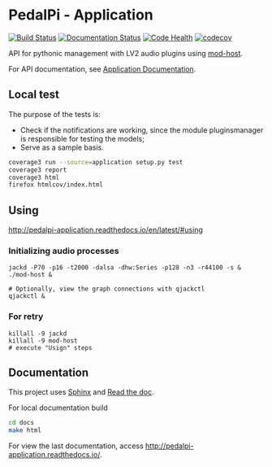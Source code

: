 # PedalPi - Application

[![Build Status](https://travis-ci.org/PedalPi/Application.svg?branch=master)](https://travis-ci.org/PedalPi/Application) [![Documentation Status](https://readthedocs.org/projects/pedalpi-application/badge/?version=latest)](http://pedalpi-application.readthedocs.io/en/latest/?badge=latest) [![Code Health](https://landscape.io/github/PedalPi/Application/master/landscape.svg?style=flat)](https://landscape.io/github/PedalPi/Application/master) [![codecov](https://codecov.io/gh/PedalPi/Application/branch/master/graph/badge.svg)](https://codecov.io/gh/PedalPi/Application) 

API for pythonic management with LV2 audio plugins using [mod-host](https://github.com/modddevices/mod-host).

For API documentation, see [Application Documentation](http://pedalpi-application.readthedocs.io/en/latest/).

## Local test

The purpose of the tests is:

* Check if the notifications are working, since the module pluginsmanager is responsible for testing the models;
* Serve as a sample basis.

```bash
coverage3 run --source=application setup.py test
coverage3 report
coverage3 html
firefox htmlcov/index.html
```

## Using

http://pedalpi-application.readthedocs.io/en/latest/#using

### Initializing audio processes

```
jackd -P70 -p16 -t2000 -dalsa -dhw:Series -p128 -n3 -r44100 -s &
./mod-host &

# Optionally, view the graph connections with qjackctl
qjackctl &
```

### For retry
```
killall -9 jackd
killall -9 mod-host
# execute "Usign" steps
```

## Documentation

This project uses [Sphinx](www.sphinx-doc.org) and [Read the doc](readthedocs.org).

For local documentation build

```bash
cd docs
make html
```

For view the last documentation, access http://pedalpi-application.readthedocs.io/.
